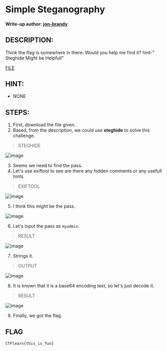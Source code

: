 # Simple Steganography
#### Write-up author: [jon-brandy](https://github.com/jon-brandy)
## DESCRIPTION:
Think the flag is somewhere in there. Would you help me find it? hint-" Steghide Might be Helpfull"

[FILE](https://github.com/Bread-Yolk/ctflearnwu/blob/430ef111d31de2f3facf3639378146375a49644f/Assets/Forensic/Simple%20Steganography/Minions1.jpeg)

## HINT:
- NONE
## STEPS:
1. First, download the file given.
2. Based, from the description, we could use **steghide** to solve this challenge.

> STEGHIDE

![image](https://user-images.githubusercontent.com/70703371/193182381-5af88e64-cda8-4fb4-ac1c-c70fbd4bc661.png)


3. Seems we need to find the pass.
4. Let's use exiftool to see are there any hidden comments or any usefull hints.

> EXIFTOOL

![image](https://user-images.githubusercontent.com/70703371/193182824-f23b9282-fee7-4961-a21f-5ef6d7d51982.png)


5. I think this might be the pass.


![image](https://user-images.githubusercontent.com/70703371/193182902-a5238353-c848-491c-952b-ebc87e3480ec.png)


6. Let's input the pass as `myadmin`.

> RESULT

![image](https://user-images.githubusercontent.com/70703371/193182991-d88aa300-e68f-40e8-8a2b-daf7e2bf150e.png)


7. Strings it.

> OUTPUT

![image](https://user-images.githubusercontent.com/70703371/193183279-f128b376-a8c8-4a8f-870b-9881f5f90ff1.png)


8. It is known that it is a base64 encoding text, so let's just decode it.

> RESULT

![image](https://user-images.githubusercontent.com/70703371/193183552-beccbb90-7874-42b6-b0fa-ddc9d7d0eaad.png)


9. Finally, we got the flag.

## FLAG

```
CTFlearn{this_is_fun}
```
